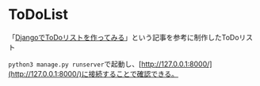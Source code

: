 # ToDoList

「[DjangoでToDoリストを作ってみる](https://qiita.com/erika_h/items/a7b1aef7c809cc41ee51)」という記事を参考に制作したToDoリスト

`python3 manage.py runserver`で起動し、[http://127.0.0.1:8000/](http://127.0.0.1:8000/)に接続することで確認できる。
